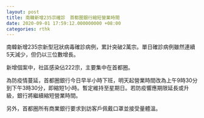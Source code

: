 ```yaml
---
layout: post
title: 南韓新增235宗確診　首都圈銀行縮短營業時間
date: 2020-09-01 17:59:12.000000000 +08:00
categories: rthk
---
```


南韓新增235宗新型冠狀病毒確診病例，累計突破2萬宗。單日確診病例雖然連續5天減少，但仍以三位數增長。

新增個案中，社區感染佔222宗，主要集中在首都圈。

為防疫情蔓延，首都圈銀行今日早半小時下班，明天起營業時間改為上午9時30分到下午3時30分，即縮短1小時。暫定維持至星期日。若防疫響應期限延長或升級，銀行將繼續縮短營業時間。

另外，首都圈所有商業銀行要求到訪客戶佩戴口罩並接受量體溫。
